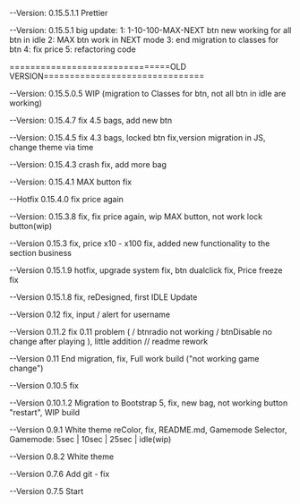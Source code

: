 --Version: 0.15.5.1.1 Prettier

--Version: 0.15.5.1
big update:
1: 1-10-100-MAX-NEXT btn new working for all btn in idle
2: MAX btn work in NEXT mode
3: end migration to classes for btn
4: fix price
5: refactoring code

===============================OLD VERSION===============================

--Version: 0.15.5.0.5
WIP (migration to Classes for btn, not all btn in idle are working)

--Version: 0.15.4.7
fix 4.5 bags, add new btn

--Version: 0.15.4.5
fix 4.3 bags, locked btn fix,version migration in JS, change theme via time

--Version: 0.15.4.3
crash fix, add more bag

--Version: 0.15.4.1
MAX button fix

--Hotfix 0.15.4.0
fix price again

--Version: 0.15.3.8
fix, fix price again, wip MAX button, not work lock button(wip)

--Version 0.15.3
fix, price x10 - x100 fix, added new functionality to the section business

--Version 0.15.1.9
hotfix, upgrade system fix, btn dualclick fix, Price freeze fix

--Version 0.15.1.8
fix, reDesigned, first IDLE Update

--Version 0.12
fix, input / alert for username

--Version 0.11.2
fix 0.11 problem ( / btnradio not working / btnDisable no change after playing ), little addition
// readme rework

--Version 0.11
End migration, fix, Full work build ("not working game change")

--Version 0.10.5
fix

--Version 0.10.1.2
Migration to Bootstrap 5, fix, new bag, not working button "restart", WIP build

--Version 0.9.1
White theme reColor, fix, README.md, Gamemode Selector, Gamemode: 5sec | 10sec | 25sec | idle(wip)

--Version 0.8.2
White theme

--Version 0.7.6
Add git - fix

--Version 0.7.5
Start
